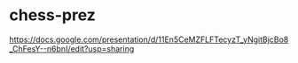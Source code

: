 # chess-prez

https://docs.google.com/presentation/d/11En5CeMZFLFTecyzT_yNgitBjcBo8_ChFesY--n6bnI/edit?usp=sharing
